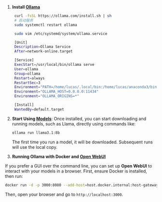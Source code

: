 
1. **Install [Ollama](https://ollama.com/download)**

   ```bash
    curl -fsSL https://ollama.com/install.sh | sh
    # 启动服务
    sudo systemctl restart ollama

    sudo vim /etc/systemd/system/ollama.service

    [Unit]
    Description=Ollama Service
    After=network-online.target

    [Service]
    ExecStart=/usr/local/bin/ollama serve
    User=ollama
    Group=ollama
    Restart=always
    RestartSec=3
    Environment="PATH=/home/lucas/.local/bin:/home/lucas/anaconda3/bin:/usr/local/sbin:/usr/local/bin:/usr/sbin:/usr/bin:/sbin:/bin:/usr/games:/usr/local/games:/snap/bin"
    Environment="OLLAMA_HOST=0.0.0.0:11434"
    Environment="OLLAMA_ORIGINS=*"

    [Install]
    WantedBy=default.target
   ```

2. **Start Using [Models](https://ollama.com/library)**:
   Once installed, you can start downloading and running models, such as Llama, directly using commands like:

   ```bash
   ollama run llama3.1:8b
   ```

   The first time you run a model, it will be downloaded. Subsequent runs will use the local copy.

3.  **Running Ollama with Docker and [Open WebUI](https://github.com/open-webui/open-webui)**
   
If you prefer a GUI over the command line, you can set up **Open WebUI** to interact with your models in a browser. First, ensure Docker is installed, then run:

```bash
docker run -d -p 3000:8080 --add-host=host.docker.internal:host-gateway -v open-webui:/app/backend/data --name open-webui --restart always ghcr.io/open-webui/open-webui:main
```
Then, open your browser and go to `http://localhost:3000`.

